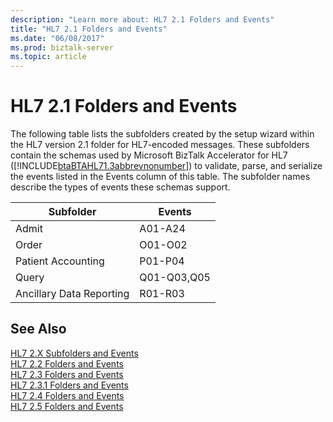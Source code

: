```yaml
---
description: "Learn more about: HL7 2.1 Folders and Events"
title: "HL7 2.1 Folders and Events"
ms.date: "06/08/2017"
ms.prod: biztalk-server
ms.topic: article
---
```

# HL7 2.1 Folders and Events
The following table lists the subfolders created by the setup wizard within the HL7 version 2.1 folder for HL7-encoded messages. These subfolders contain the schemas used by Microsoft BizTalk Accelerator for HL7 ([!INCLUDE[btaBTAHL71.3abbrevnonumber](../../includes/btabtahl71-3abbrevnonumber-md.md)]) to validate, parse, and serialize the events listed in the Events column of this table. The subfolder names describe the types of events these schemas support.  
  
|Subfolder|Events|  
|---------------|------------|  
|Admit|A01-A24|  
|Order|O01-O02|  
|Patient Accounting|P01-P04|  
|Query|Q01-Q03,Q05|  
|Ancillary Data Reporting|R01-R03|  
  
## See Also  
 [HL7 2.X Subfolders and Events](../../adapters-and-accelerators/accelerator-hl7/hl7-2-x-subfolders-and-events.md)   
 [HL7 2.2 Folders and Events](../../adapters-and-accelerators/accelerator-hl7/hl7-2-2-folders-and-events.md)   
 [HL7 2.3 Folders and Events](../../adapters-and-accelerators/accelerator-hl7/hl7-2-3-folders-and-events.md)   
 [HL7 2.3.1 Folders and Events](../../adapters-and-accelerators/accelerator-hl7/hl7-2-3-1-folders-and-events.md)   
 [HL7 2.4 Folders and Events](../../adapters-and-accelerators/accelerator-hl7/hl7-2-4-folders-and-events.md)   
 [HL7 2.5 Folders and Events](../../adapters-and-accelerators/accelerator-hl7/hl7-2-5-folders-and-events.md)

